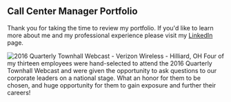 ## Call Center Manager Portfolio

Thank you for taking the time to review my portfolio. If you'd like to learn more about me and my professional experience please visit my [LinkedIn](http://www.linkedin.com/in/mpicione) page.

![2016 Quarterly Townhall Webcast - Verizon Wireless - Hilliard, OH](https://github.com/mpicione/picione-portfolio/blob/main/Call%20Center%20Manager%20Portfolio/Photos/Webcast.jpg)
Four of my thirteen employees were hand-selected to attend the 2016 Quarterly Townhall Webcast and were given the opportunity to ask questions to our corporate leaders on a national stage. What an honor for them to be chosen, and huge opportunity for them to gain exposure and further their careers! 